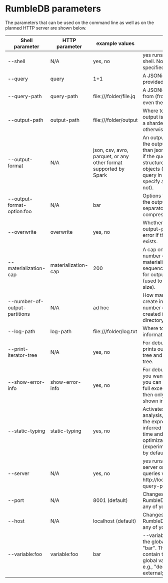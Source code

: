 # RumbleDB parameters

The parameters that can be used on the command line as well as on the planned HTTP server are shown below.


|  Shell parameter | HTTP parameter  | example values  | Semantics  |
|---|---|---|---|
| --shell  | N/A  |  yes, no |  yes runs the interactive shell. No executes a query specified with --query-path |
| --query | query | 1+1  | A JSONiq query directly provided as a string.  |
| --query-path  | query-path  | file:///folder/file.jq  | A JSONiq query file to read from (from any file system, even the Web!).  |
| --output-path  |  output-path | file:///folder/output  | Where to output to (if the output is large, it will create a sharded directory, otherwise it will create a file) |
| --output-format  |  N/A | json, csv, avro, parquet, or any other format supported by Spark | An output format to use for the output. Formats other than json can only be output if the query outputs a highly structured sequence of objects (you can nest your query in an annotate() call to specify a schema if it does not). |
| --output-format-option:foo  |  N/A | bar | Options to further specify the output format (example: separator character for CSV, compression format...) |
| --overwrite  |  overwrite | yes, no | Whether to overwrite to --output-path. No throws an error if the output file/folder exists. |
| --materialization-cap |  materialization-cap | 200 | A cap on the maximum number of items to materialize for large sequences within a query or for outputting on screen (used to be called --result-size). |
| --number-of-output-partitions | N/A | ad hoc | How many partitions to create in the output, i.e., the number of files that will be created in the output path directory.
| --log-path  |  log-path | file:///folder/log.txt  |  Where to output log information |
| --print-iterator-tree | N/A | yes, no | For debugging purposes, prints out the expression tree and runtime interator tree. |
| --show-error-info | show-error-info | yes, no | For debugging purposes. If you want to report a bug, you can use this to get the full exception stack. If no, then only a short message is shown in case of error. |
| --static-typing | static-typing | yes, no | Activates static type analysis, which annotates the expression tree with inferred types at compile time and enables more optimizations (experimental). Deactivated by default. |
| --server  | N/A  |  yes, no |  yes runs RumbleDB as a server on port 8001. Run queries with http://localhost:8001/jsoniq?query-path=/folder/foo.json |
| --port  | N/A  |  8001 (default) |  Changes the port of the RumbleDB HTTP server to any of your liking |
| --host  | N/A  |  localhost (default) |  Changes the host of the RumbleDB HTTP server to any of your liking |
| --variable:foo  | variable:foo  |  bar |  --variable:foo bar initialize the global variable $foo to "bar". The query must contain the corresponding global variable declaration, e.g., "declare variable $foo external;" |

